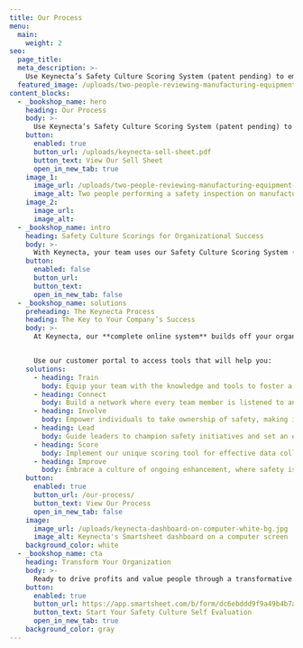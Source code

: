 ```yaml
---
title: Our Process
menu:
  main:
    weight: 2
seo:
  page_title:
  meta_description: >-
    Use Keynecta’s Safety Culture Scoring System (patent pending) to empower your team and initiate a culture of safety for organizational success.
  featured_image: /uploads/two-people-reviewing-manufacturing-equipment-3.jpg
content_blocks:
  - _bookshop_name: hero
    heading: Our Process
    body: >-
      Use Keynecta’s Safety Culture Scoring System (patent pending) to empower your team and initiate a culture of safety for organizational success.
    button:
      enabled: true
      button_url: /uploads/keynecta-sell-sheet.pdf
      button_text: View Our Sell Sheet
      open_in_new_tab: true
    image_1:
      image_url: /uploads/two-people-reviewing-manufacturing-equipment-3.jpg
      image_alt: Two people performing a safety inspection on manufacturing equipment
    image_2:
      image_url:
      image_alt:
  - _bookshop_name: intro
    heading: Safety Culture Scorings for Organizational Success
    body: >-
      With Keynecta, your team uses our Safety Culture Scoring System (patent pending) as a tool for organizational success. Access the resources and training you need, measure relevant metrics, input data for compliance and start creating a culture of safety with our proprietary system.
    button:
      enabled: false
      button_url: 
      button_text: 
      open_in_new_tab: false
  - _bookshop_name: solutions
    preheading: The Keynecta Process
    heading: The Key to Your Company’s Success
    body: >-
      At Keynecta, our **complete online system** builds off your organization’s current strengths. To begin, we assess your Safety Culture at all levels, identifying organizational, compliance, communication and training gaps. From there, our digital resource and unique scoring tool help you achieve organizational excellence.


      Use our customer portal to access tools that will help you:
    solutions: 
      - heading: Train
        body: Equip your team with the knowledge and tools to foster a culture of safety.
      - heading: Connect
        body: Build a network where every team member is listened to and valued.
      - heading: Involve
        body: Empower individuals to take ownership of safety, making it a collective effort.
      - heading: Lead
        body: Guide leaders to champion safety initiatives and set an example for their teams.
      - heading: Score
        body: Implement our unique scoring tool for effective data collection and project tracking.
      - heading: Improve
        body: Embrace a culture of ongoing enhancement, where safety is not just a goal but a journey.
    button:
      enabled: true
      button_url: /our-process/
      button_text: View Our Process
      open_in_new_tab: false
    image:
      image_url: /uploads/keynecta-dashboard-on-computer-white-bg.jpg
      image_alt: Keynecta's Smartsheet dashboard on a computer screen
    background_color: white
  - _bookshop_name: cta
    heading: Transform Your Organization
    body: >-
      Ready to drive profits and value people through a transformative Safety Culture? Join Keynecta and redefine your organization's safety journey today.
    button:
      enabled: true
      button_url: https://app.smartsheet.com/b/form/dc6ebddd9f9a49b4b7a87e7d705fa150
      button_text: Start Your Safety Culture Self Evaluation
      open_in_new_tab: true
    background_color: gray
---
```






